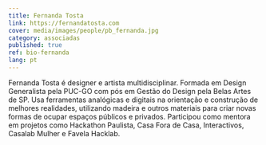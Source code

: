 ```yaml
---
title: Fernanda Tosta
link: https://fernandatosta.com
cover: media/images/people/pb_fernanda.jpg
category: associadas
published: true
ref: bio-fernanda
lang: pt
---
```

Fernanda Tosta é designer e artista multidisciplinar. Formada em Design Generalista pela PUC-GO com pós em Gestão do Design pela Belas Artes de SP. Usa ferramentas analógicas e digitais na orientação e construção de melhores realidades, utilizando madeira e outros materiais para criar novas formas de ocupar espaços públicos e privados. Participou como mentora em projetos como Hackathon Paulista, Casa Fora de Casa, Interactivos, Casalab Mulher e Favela Hacklab.

